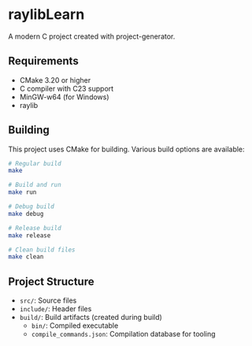 # raylibLearn

A modern C project created with project-generator.

## Requirements

- CMake 3.20 or higher
- C compiler with C23 support
- MinGW-w64 (for Windows)
- raylib

## Building

This project uses CMake for building. Various build options are available:

```bash
# Regular build
make

# Build and run
make run

# Debug build
make debug

# Release build
make release

# Clean build files
make clean
```

## Project Structure

- `src/`: Source files
- `include/`: Header files
- `build/`: Build artifacts (created during build)
  - `bin/`: Compiled executable
  - `compile_commands.json`: Compilation database for tooling
